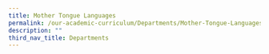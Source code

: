 ```yaml
---
title: Mother Tongue Languages
permalink: /our-academic-curriculum/Departments/Mother-Tongue-Languages/
description: ""
third_nav_title: Departments
---
```


